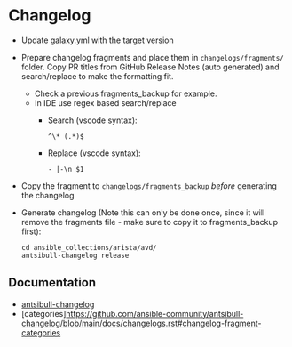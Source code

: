 <!--
  ~ Copyright (c) 2023-2024 Arista Networks, Inc.
  ~ Use of this source code is governed by the Apache License 2.0
  ~ that can be found in the LICENSE file.
  -->

# Changelog

- Update galaxy.yml with the target version
- Prepare changelog fragments and place them in `changelogs/fragments/` folder. Copy PR titles from GitHub Release Notes (auto
  generated) and search/replace to make the formatting fit.
  - Check a previous fragments_backup for example.
  - In IDE use regex based search/replace
    - Search (vscode syntax):

      ```re
      ^\* (.*)$
      ```

    - Replace (vscode syntax):

      ```re
      - |-\n $1
      ```

- Copy the fragment to `changelogs/fragments_backup` *before* generating the changelog
- Generate changelog (Note this can only be done once, since it will remove the fragments file - make sure to copy it to fragments_backup first):

  ```shell
  cd ansible_collections/arista/avd/
  antsibull-changelog release
  ```

## Documentation

- [antsibull-changelog](https://github.com/ansible-community/antsibull-changelog/blob/main/docs/changelogs.rst)
- [categories]https://github.com/ansible-community/antsibull-changelog/blob/main/docs/changelogs.rst#changelog-fragment-categories
